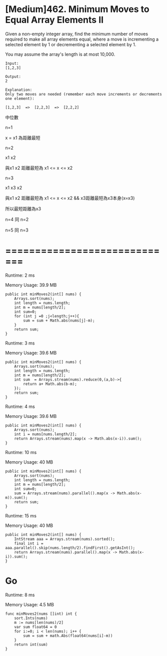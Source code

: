 # [Medium]462. Minimum Moves to Equal Array Elements II
Given a non-empty integer array, find the minimum number of moves required to make all array elements equal, where a move is incrementing a selected element by 1 or decrementing a selected element by 1.

You may assume the array's length is at most 10,000.

    Input:
    [1,2,3]

    Output:
    2

    Explanation:
    Only two moves are needed (remember each move increments or decrements one element):

    [1,2,3]  =>  [2,2,3]  =>  [2,2,2]





中位數

n=1

x = x1 為距離最短


n=2

x1 x2

與x1 x2 距離最短為 x1 <= x <= x2


n=3

x1 x3 x2

與x1 x2 距離最短為 x1 <= x <= x2 && x3距離最短為x3本身(x=x3)

所以最短距離為x3


n=4 同 n=2


n=5 同 n=3

# =============================
Runtime: 2 ms

Memory Usage: 39.9 MB

    public int minMoves2(int[] nums) {
        Arrays.sort(nums);
        int length = nums.length;
        int m = nums[length/2];
        int sum=0;
        for (int j =0 ;j<length;j++){
            sum = sum + Math.abs(nums[j]-m);
        }
        return sum;
    }
    
Runtime: 3 ms

Memory Usage: 39.6 MB  

    public int minMoves2(int[] nums) {
        Arrays.sort(nums);
        int length = nums.length;
        int m = nums[length/2];
        int sum  = Arrays.stream(nums).reduce(0,(a,b)->{
            return a+ Math.abs(b-m);
        });
        return sum;
    }
    
Runtime: 4 ms

Memory Usage: 39.6 MB

    public int minMoves2(int[] nums) {
        Arrays.sort(nums);
        int i = nums[nums.length/2];
        return Arrays.stream(nums).map(x -> Math.abs(x-i)).sum();
    }


Runtime: 10 ms

Memory Usage: 40 MB 

    public int minMoves2(int[] nums) {
        Arrays.sort(nums);
        int length = nums.length;
        int m = nums[length/2];        
        int sum=0;
        sum = Arrays.stream(nums).parallel().map(x -> Math.abs(x-m)).sum();
        return sum;
    }

Runtime: 15 ms

Memory Usage: 40 MB

    public int minMoves2(int[] nums) {
        IntStream aaa = Arrays.stream(nums).sorted();
        final int i = aaa.parallel().skip(nums.length/2).findFirst().getAsInt();
        return Arrays.stream(nums).parallel().map(x -> Math.abs(x-i)).sum();
    }
    
# Go
Runtime: 8 ms

Memory Usage: 4.5 MB

    func minMoves2(nums []int) int {
        sort.Ints(nums)
        m := nums[len(nums)/2]
        var sum float64 = 0
        for i:=0; i < len(nums); i++ {
            sum = sum + math.Abs(float64(nums[i]-m))
        }
        return int(sum)
    }
    
